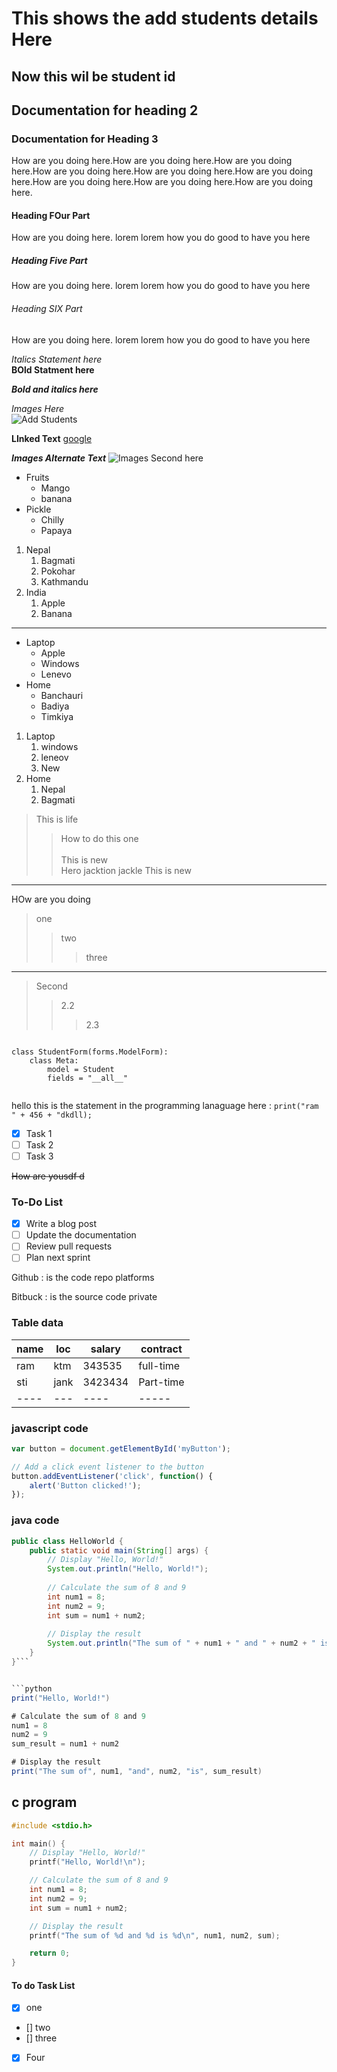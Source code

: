 # This shows the add students details Here

## Now this wil be student id

## Documentation for heading 2

### Documentation for Heading 3

How are you doing here.How are you doing here.How are you doing here.How are you doing here.How are you doing here.How are you doing here.How are you doing here.How are you doing here.How are you doing here.

#### Heading FOur Part

How are you doing here.
lorem
lorem how you do
good to have you here

##### Heading Five Part

How are you doing here.
lorem
lorem how you do
good to have you here

###### Heading SIX Part

How are you doing here.
lorem
lorem how you do
good to have you here

*Italics Statement here* <br>
**BOld Statment here** <br>

***Bold and italics here*** <br>

*Images Here* <br>
![Add Students](screenshot/add_student.png)

**LInked Text**
[google](http://google.com)

***Images Alternate Text***
![Images Second here](screenshot/list_student.png)

- Fruits
  - Mango
  - banana
- Pickle
  - Chilly
  - Papaya

1. Nepal
    1. Bagmati
    2. Pokohar
    3. Kathmandu
2. India
    1. Apple
    2. Banana

---

- Laptop
  - Apple
  - Windows
  - Lenevo
- Home
  - Banchauri
  - Badiya
  - Timkiya

1. Laptop
    1. windows
    2. leneov
    3. New
2. Home
    1. Nepal
    2. Bagmati

> This is life  
>> How to do this one <br>  
> This is new  
> Hero
>> jacktion
>> jackle
This is new
---
HOw are you  doing
> one
>> two
>>> three  
---

> Second
>> 2.2
>>> 2.3

```

class StudentForm(forms.ModelForm):
    class Meta:
        model = Student
        fields = "__all__"


```

hello this is the statement in the programming lanaguage here :
`print("ram " + 456 + "dkdll);`

- [x] Task 1
- [ ] Task 2
- [ ] Task 3

~~How are yousdf d~~

### To-Do List

- [x] Write a blog post
- [ ] Update the documentation
- [ ] Review pull requests
- [ ] Plan next sprint

Github
: is the code repo platforms

Bitbuck
: is the source code private

### Table data

|name|loc|salary|contract|
|----|---|----|-----|
|ram|ktm|343535|full-time|
|sti|jank|3423434|Part-time|
|----|---|----|-----|

### javascript code

```javascript
var button = document.getElementById('myButton');

// Add a click event listener to the button
button.addEventListener('click', function() {
    alert('Button clicked!');
});
```

### java code

```java
public class HelloWorld {
    public static void main(String[] args) {
        // Display "Hello, World!"
        System.out.println("Hello, World!");
        
        // Calculate the sum of 8 and 9
        int num1 = 8;
        int num2 = 9;
        int sum = num1 + num2;
        
        // Display the result
        System.out.println("The sum of " + num1 + " and " + num2 + " is " + sum);
    }
}```


```python
print("Hello, World!")

# Calculate the sum of 8 and 9
num1 = 8
num2 = 9
sum_result = num1 + num2

# Display the result
print("The sum of", num1, "and", num2, "is", sum_result)
```

## c program

```C
#include <stdio.h>

int main() {
    // Display "Hello, World!"
    printf("Hello, World!\n");

    // Calculate the sum of 8 and 9
    int num1 = 8;
    int num2 = 9;
    int sum = num1 + num2;

    // Display the result
    printf("The sum of %d and %d is %d\n", num1, num2, sum);

    return 0;
}
```

#### To do Task List

- [x] one
- [] two
- [] three
- [x] Four
